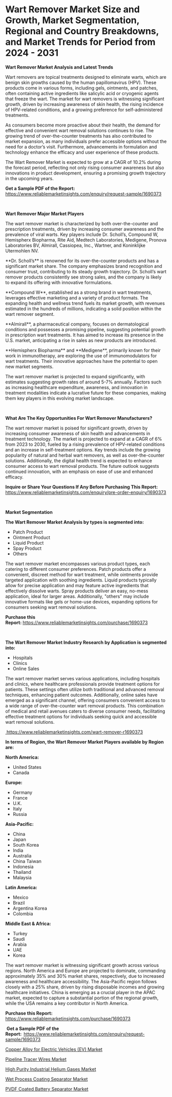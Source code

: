 <p><h1>Wart Remover Market Size and Growth, Market Segmentation, Regional and Country Breakdowns, and Market Trends for Period from 2024 -  2031</h1></p><p><strong>Wart Remover Market Analysis and Latest Trends</strong></p>
<p><p>Wart removers are topical treatments designed to eliminate warts, which are benign skin growths caused by the human papillomavirus (HPV). These products come in various forms, including gels, ointments, and patches, often containing active ingredients like salicylic acid or cryogenic agents that freeze the wart. The market for wart removers is witnessing significant growth, driven by increasing awareness of skin health, the rising incidence of HPV-related conditions, and a growing preference for self-administered treatments. </p><p>As consumers become more proactive about their health, the demand for effective and convenient wart removal solutions continues to rise. The growing trend of over-the-counter treatments has also contributed to market expansion, as many individuals prefer accessible options without the need for a doctor’s visit. Furthermore, advancements in formulation and technology enhance the efficacy and user experience of these products. </p><p>The Wart Remover Market is expected to grow at a CAGR of 10.2% during the forecast period, reflecting not only rising consumer awareness but also innovations in product development, ensuring a promising growth trajectory in the upcoming years.</p></p>
<p><strong>Get a Sample PDF of the Report:&nbsp;</strong> <a href="https://www.reliablemarketinsights.com/enquiry/request-sample/1690373?utm_campaign=1619&utm_medium=2&utm_source=Github&utm_content=ia&utm_term=17102024&utm_id=wart-remover">https://www.reliablemarketinsights.com/enquiry/request-sample/1690373</a></p>
<p>&nbsp;</p>
<p><strong>Wart Remover Major Market Players</strong></p>
<p><p>The wart remover market is characterized by both over-the-counter and prescription treatments, driven by increasing consumer awareness and the prevalence of viral warts. Key players include Dr. Scholl’s, Compound W, Hemispherx Biopharma, Rite Aid, Medtech Laboratories, Medigene, Pronova Laboratories BV, Almirall, Cassiopea, Inc., Wartner, and Koninklijke Utermohlen NV.</p><p>**Dr. Scholl’s** is renowned for its over-the-counter products and has a significant market share. The company emphasizes brand recognition and consumer trust, contributing to its steady growth trajectory. Dr. Scholl’s wart remover products consistently see strong sales, and the company is likely to expand its offering with innovative formulations.</p><p>**Compound W**, established as a strong brand in wart treatments, leverages effective marketing and a variety of product formats. The expanding health and wellness trend fuels its market growth, with revenues estimated in the hundreds of millions, indicating a solid position within the wart remover segment.</p><p>**Almirall**, a pharmaceutical company, focuses on dermatological conditions and possesses a promising pipeline, suggesting potential growth in prescription wart treatments. It has aimed to increase its presence in the U.S. market, anticipating a rise in sales as new products are introduced.</p><p>**Hemispherx Biopharma** and **Medigene**, primarily known for their work in immunotherapy, are exploring the use of immunomodulators for wart treatments. Their innovative approaches have the potential to open new market segments.</p><p>The wart remover market is projected to expand significantly, with estimates suggesting growth rates of around 5-7% annually. Factors such as increasing healthcare expenditure, awareness, and innovation in treatment modalities indicate a lucrative future for these companies, making them key players in this evolving market landscape.</p></p>
<p>&nbsp;</p>
<p><strong>What Are The Key Opportunities For Wart Remover Manufacturers?</strong></p>
<p><p>The wart remover market is poised for significant growth, driven by increasing consumer awareness of skin health and advancements in treatment technology. The market is projected to expand at a CAGR of 6% from 2023 to 2030, fueled by a rising prevalence of HPV-related conditions and an increase in self-treatment options. Key trends include the growing popularity of natural and herbal wart removers, as well as over-the-counter solutions. Additionally, the digital health trend is expected to enhance consumer access to wart removal products. The future outlook suggests continued innovation, with an emphasis on ease of use and enhanced efficacy.</p></p>
<p><strong>Inquire or Share Your Questions If Any Before Purchasing This Report:</strong> <a href="https://www.reliablemarketinsights.com/enquiry/pre-order-enquiry/1690373?utm_campaign=1619&utm_medium=2&utm_source=Github&utm_content=ia&utm_term=17102024&utm_id=wart-remover">https://www.reliablemarketinsights.com/enquiry/pre-order-enquiry/1690373</a></p>
<p>&nbsp;</p>
<p><strong>Market Segmentation</strong></p>
<p><strong>The Wart Remover Market Analysis by types is segmented into:</strong></p>
<p><ul><li>Patch Product</li><li>Ointment Product</li><li>Liquid Product</li><li>Spay Product</li><li>Others</li></ul></p>
<p><p>The wart remover market encompasses various product types, each catering to different consumer preferences. Patch products offer a convenient, discreet method for wart treatment, while ointments provide targeted application with soothing ingredients. Liquid products typically allow for precise application and may feature active ingredients that effectively dissolve warts. Spray products deliver an easy, no-mess application, ideal for larger areas. Additionally, "others" may include innovative formats like gels or home-use devices, expanding options for consumers seeking wart removal solutions.</p></p>
<p><strong>Purchase this Report:&nbsp;</strong><a href="https://www.reliablemarketinsights.com/purchase/1690373?utm_campaign=1619&utm_medium=2&utm_source=Github&utm_content=ia&utm_term=17102024&utm_id=wart-remover">https://www.reliablemarketinsights.com/purchase/1690373</a></p>
<p>&nbsp;</p>
<p><strong>The Wart Remover Market Industry Research by Application is segmented into:</strong></p>
<p><ul><li>Hospitals</li><li>Clinics</li><li>Online Sales</li></ul></p>
<p><p>The wart remover market serves various applications, including hospitals and clinics, where healthcare professionals provide treatment options for patients. These settings often utilize both traditional and advanced removal techniques, enhancing patient outcomes. Additionally, online sales have emerged as a significant channel, offering consumers convenient access to a wide range of over-the-counter wart removal products. This combination of medical and retail avenues caters to diverse consumer needs, facilitating effective treatment options for individuals seeking quick and accessible wart removal solutions.</p></p>
<p><a href="https://www.reliablemarketinsights.com/wart-remover-r1690373?utm_campaign=1619&utm_medium=2&utm_source=Github&utm_content=ia&utm_term=17102024&utm_id=wart-remover">&nbsp;https://www.reliablemarketinsights.com/wart-remover-r1690373</a></p>
<p><strong>In terms of Region, the Wart Remover Market Players available by Region are:</strong></p>
<p>
    <p> <strong> North America: </strong>
        <ul>
            <li>United States</li>
            <li>Canada</li>
        </ul>
        </p> 
    <p> <strong> Europe: </strong>
        <ul>
            <li>Germany</li>
            <li>France</li>
            <li>U.K.</li>
            <li>Italy</li>
            <li>Russia</li>
        </ul>
        </p> 
    <p> <strong> Asia-Pacific: </strong>
        <ul>
            <li>China</li>
            <li>Japan</li>
            <li>South Korea</li>
            <li>India</li>
            <li>Australia</li>
            <li>China Taiwan</li>
            <li>Indonesia</li>
            <li>Thailand</li>
            <li>Malaysia</li>
        </ul>
        </p> 
    <p> <strong> Latin America: </strong>
        <ul>
            <li>Mexico</li>
            <li>Brazil</li>
            <li>Argentina Korea</li>
            <li>Colombia</li>
        </ul>
        </p> 
    <p> <strong> Middle East & Africa: </strong>
        <ul>
            <li>Turkey</li>
            <li>Saudi</li>
            <li>Arabia</li>
            <li>UAE</li>
            <li>Korea</li>
        </ul>
    </p>
    </p>
<p><p>The wart remover market is witnessing significant growth across various regions. North America and Europe are projected to dominate, commanding approximately 35% and 30% market shares, respectively, due to increased awareness and healthcare accessibility. The Asia-Pacific region follows closely with a 25% share, driven by rising disposable incomes and growing healthcare initiatives. China is emerging as a crucial player in the APAC market, expected to capture a substantial portion of the regional growth, while the USA remains a key contributor in North America.</p></p>
<p><strong>Purchase this Report: </strong><a href="https://www.reliablemarketinsights.com/purchase/1690373?utm_campaign=1619&utm_medium=2&utm_source=Github&utm_content=ia&utm_term=17102024&utm_id=wart-remover">https://www.reliablemarketinsights.com/purchase/1690373</a></p>
<p>&nbsp;<strong>Get a Sample PDF of the Report:&nbsp;&nbsp;</strong><a href="https://www.reliablemarketinsights.com/enquiry/request-sample/1690373?utm_campaign=1619&utm_medium=2&utm_source=Github&utm_content=ia&utm_term=17102024&utm_id=wart-remover">https://www.reliablemarketinsights.com/enquiry/request-sample/1690373</a></p>
<p><strong></strong></p>
<p><p><a href="https://www.linkedin.com/pulse/copper-alloy-electric-vehicles-ev-market-size-growth-industry-zwqtf?utm_campaign=1619&utm_medium=2&utm_source=Github&utm_content=ia&utm_term=17102024&utm_id=wart-remover">Copper Alloy for Electric Vehicles (EV) Market</a></p><p><a href="https://www.linkedin.com/pulse/global-pipeline-tracer-wires-market-trends-insights-growth-opportunities-r5bsf?utm_campaign=1619&utm_medium=2&utm_source=Github&utm_content=ia&utm_term=17102024&utm_id=wart-remover">Pipeline Tracer Wires Market</a></p><p><a href="https://www.linkedin.com/pulse/regional-adaptations-global-high-purity-industrial-helium-gases-dojtf?utm_campaign=1619&utm_medium=2&utm_source=Github&utm_content=ia&utm_term=17102024&utm_id=wart-remover">High Purity Industrial Helium Gases Market</a></p><p><a href="https://www.linkedin.com/pulse/wet-process-coating-separator-market-global-share-ranking-overall-ckcyf?utm_campaign=1619&utm_medium=2&utm_source=Github&utm_content=ia&utm_term=17102024&utm_id=wart-remover">Wet Process Coating Separator Market</a></p><p><a href="https://www.linkedin.com/pulse/global-pvdf-coated-battery-separator-market-trends-insights-d6mdf?utm_campaign=1619&utm_medium=2&utm_source=Github&utm_content=ia&utm_term=17102024&utm_id=wart-remover">PVDF Coated Battery Separator Market</a></p></p>